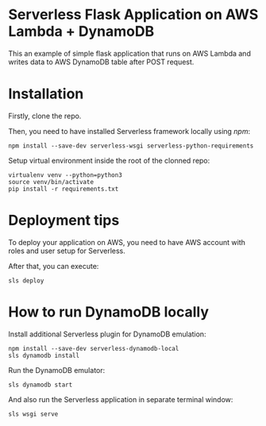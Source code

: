 # Serverless Flask Application on AWS Lambda + DynamoDB
This an example of simple flask application that runs on AWS Lambda and writes data to AWS DynamoDB table after POST request.

# Installation
Firstly, clone the repo.

Then, you need to have installed Serverless framework locally using _npm_:
```
npm install --save-dev serverless-wsgi serverless-python-requirements
```

Setup virtual environment inside the root of the clonned repo:
```
virtualenv venv --python=python3
source venv/bin/activate
pip install -r requirements.txt
```

# Deployment tips
To deploy your application on AWS, you need to have AWS account with roles and user setup for Serverless.

After that, you can execute:
```
sls deploy
```

# How to run DynamoDB locally
Install additional Serverless plugin for DynamoDB emulation:
```
npm install --save-dev serverless-dynamodb-local
sls dynamodb install
```

Run the DynamoDB emulator:
```
sls dynamodb start
```

And also run the Serverless application in separate terminal window:
```
sls wsgi serve
```
